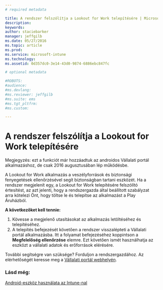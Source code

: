 ```yaml
---
# required metadata

title: A rendszer felszólítja a Lookout for Work telepítésére | Microsoft Intune
description:
keywords:
author: staciebarker
manager: jeffgilb
ms.date: 05/27/2016
ms.topic: article
ms.prod:
ms.service: microsoft-intune
ms.technology:
ms.assetid: 0d357dc0-3e14-43d0-9874-6886ebc847fc

# optional metadata

#ROBOTS:
#audience:
#ms.devlang:
#ms.reviewer: jeffgilb
#ms.suite: ems
#ms.tgt_pltfrm:
#ms.custom:

---
```


# A rendszer felszólítja a Lookout for Work telepítésére
Megjegyzés: ezt a funkciót már hozzáadtuk az androidos Vállalati portál alkalmazáshoz, de csak 2016 augusztusában lép működésbe. 

A Lookout for Work alkalmazás a veszélyforrások és biztonsági fenyegetések ellenőrzésével segít biztonságban tartani eszközét. Ha a rendszer megjelenít egy, a Lookout for Work telepítésére felszólító értesítést, az azt jelenti, hogy a rendszergazda által beállított szabályzat arra kötelezi Önt, hogy töltse le és telepítse az alkalmazást a Play Áruházból.

**A következőket kell tennie:**

1.  Kövesse a megjelenő utasításokat az alkalmazás letöltéséhez és telepítéséhez. 
2.  A telepítés befejezését követően a rendszer visszalépteti a Vállalati portál alkalmazásba. Itt a folyamat befejezéséhez koppintson a **Megfelelőség ellenőrzése** elemre. Ezt követően ismét használhatja az eszközt a vállalati adatok és erőforrások elérésére.

További segítségre van szüksége? Forduljon a rendszergazdához. Az elérhetőségét keresse meg a [Vállalati portál webhelyén](http://portal.manage.microsoft.com).

### Lásd még:
[Android-eszköz használata az Intune-nal](using-your-android-device-with-intune.md)


<!--HONumber=Jun16_HO2-->


